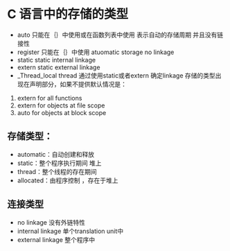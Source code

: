 # C 语言中的存储的类型
+ auto 只能在｛｝中使用或在函数列表中使用 表示自动的存储周期 并且没有链接性
+ register 只能在｛｝中使用 atuomatic storage no linkage
+ static static internal linkage
+ extern static external linkage
+ _Thread_local thread 通过使用static或者extern 确定linkage
存储的类型出现在声明部分，如果不提供默认情况是：  
1. extern for all functions
2. extern for objects at file scope
3. auto for objects at block scope

## 存储类型：
+ automatic：自动创建和释放
+ static：整个程序执行期间 堆上
+ thread：整个线程的存在期间
+ allocated：由程序控制 ，存在于堆上

## 连接类型
+ no linkage 没有外链特性
+ internal linkage 单个translation unit中
+ external linkage 整个程序中
